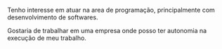 Tenho interesse em atuar na area de programação, principalmente com desenvolvimento de softwares.

Gostaria de trabalhar em uma empresa onde posso ter autonomia na execução de meu trabalho.
